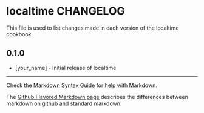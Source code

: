 # localtime CHANGELOG

This file is used to list changes made in each version of the localtime cookbook.

## 0.1.0
- [your_name] - Initial release of localtime

- - -
Check the [Markdown Syntax Guide](http://daringfireball.net/projects/markdown/syntax) for help with Markdown.

The [Github Flavored Markdown page](http://github.github.com/github-flavored-markdown/) describes the differences between markdown on github and standard markdown.
